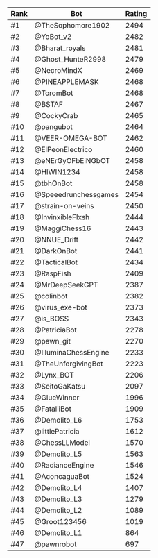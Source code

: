 Rank|Bot|Rating
---|---|---
#1|@TheSophomore1902|2494
#2|@YoBot_v2|2482
#3|@Bharat_royals|2481
#4|@Ghost_HunteR2998|2479
#5|@NecroMindX|2469
#6|@PINEAPPLEMASK|2468
#7|@ToromBot|2468
#8|@BSTAF|2467
#9|@CockyCrab|2465
#10|@pangubot|2464
#11|@VEER-OMEGA-BOT|2462
#12|@ElPeonElectrico|2460
#13|@eNErGyOFbEiNGbOT|2458
#14|@HIWIN1234|2458
#15|@tbhOnBot|2458
#16|@Speeedrunchessgames|2454
#17|@strain-on-veins|2450
#18|@InvinxibleFlxsh|2444
#19|@MaggiChess16|2443
#20|@NNUE_Drift|2442
#21|@DarkOnBot|2441
#22|@TacticalBot|2434
#23|@RaspFish|2409
#24|@MrDeepSeekGPT|2387
#25|@colinbot|2382
#26|@virus_exe-bot|2373
#27|@is_BOSS|2343
#28|@PatriciaBot|2278
#29|@pawn_git|2270
#30|@IlluminaChessEngine|2233
#31|@TheUnforgivingBot|2223
#32|@Lynx_BOT|2206
#33|@SeitoGaKatsu|2097
#34|@GlueWinner|1996
#35|@FataliiBot|1909
#36|@Demolito_L6|1753
#37|@littlePatricia|1612
#38|@ChessLLModel|1570
#39|@Demolito_L5|1563
#40|@RadianceEngine|1546
#41|@AconcaguaBot|1524
#42|@Demolito_L4|1407
#43|@Demolito_L3|1279
#44|@Demolito_L2|1089
#45|@Groot123456|1019
#46|@Demolito_L1|864
#47|@pawnrobot|697
